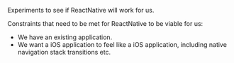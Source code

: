 Experiments to see if ReactNative will work for us.

Constraints that need to be met for ReactNative to be viable for us:

* We have an existing application.
* We want a iOS application to feel like a iOS application, including native navigation stack transitions etc.
